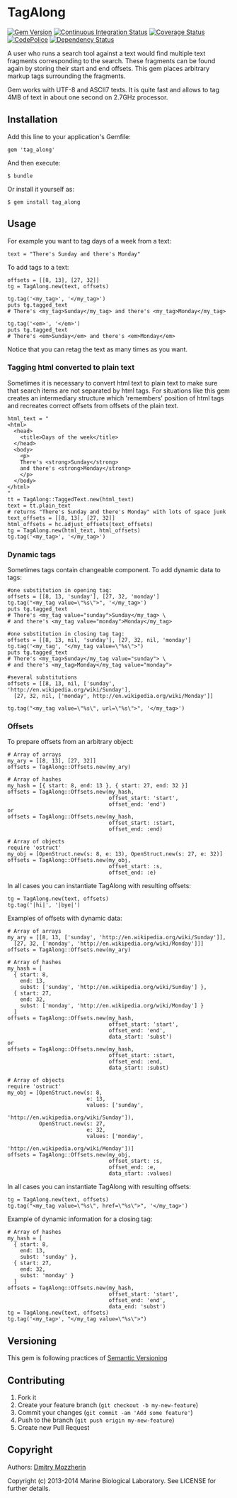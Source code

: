TagAlong
========

[![Gem Version][1]][2]
[![Continuous Integration Status][3]][4]
[![Coverage Status][5]][6]
[![CodePolice][7]][8]
[![Dependency Status][9]][10]

A user who runs a search tool against a text would find 
multiple text fragments corresponding to the search.
These fragments can be found again by storing their 
start and end offsets. This gem places arbitrary
markup tags surrounding the fragments.

Gem works with UTF-8 and ASCII7 texts. It is quite fast and allows to tag
4MB of text in about one second on 2.7GHz processor.

Installation
------------

Add this line to your application's Gemfile:

    gem 'tag_along'

And then execute:

    $ bundle

Or install it yourself as:

    $ gem install tag_along

Usage
-----

For example you want to tag days of a week from a text:

    text = "There's Sunday and there's Monday"

To add tags to a text:

    offsets = [[8, 13], [27, 32]]
    tg = TagAlong.new(text, offsets)
    
    tg.tag('<my_tag>', '</my_tag>')
    puts tg.tagged_text
    # There's <my_tag>Sunday</my_tag> and there's <my_tag>Monday</my_tag>
    
    tg.tag('<em>', '</em>')
    puts tg.tagged_text
    # There's <em>Sunday</em> and there's <em>Monday</em>

Notice that you can retag the text as many times as you want.

### Tagging html converted to plain text

Sometimes it is necessary to convert html text to plain text to make sure that
search items are not separated by html tags. For situations like this gem
creates an intermediary structure which 'remembers' position of html tags and
recreates correct offsets from offsets of the plain text.

    html_text = "
    <html>
      <head>
        <title>Days of the week</title>
      </head>
      <body>
        <p>
        There's <strong>Sunday</strong>
        and there's <strong>Monday</strong>
        </p>
      </body>
    </html>
    "
    tt = TagAlong::TaggedText.new(html_text)
    text = tt.plain_text
    # returns "There's Sunday and there's Monday" with lots of space junk
    text_offsets = [[8, 13], [27, 32]]
    html_offsets = hc.adjust_offsets(text_offsets)
    tg = TagAlong.new(html_text, html_offsets)
    tg.tag('<my_tag>', '</my_tag>')

### Dynamic tags

Sometimes tags contain changeable component. To add dynamic data to tags:

    #one substitution in opening tag:
    offsets = [[8, 13, 'sunday'], [27, 32, 'monday']
    tg.tag("<my_tag value=\"%s\">", '</my_tag>')
    puts tg.tagged_text
    # There's <my_tag value="sunday">Sunday</my_tag> \
    # and there's <my_tag value="monday">Monday</my_tag>
    
    #one substitution in closing tag tag:
    offsets = [[8, 13, nil, 'sunday'], [27, 32, nil, 'monday']
    tg.tag('<my_tag', "</my_tag value=\"%s\">")
    puts tg.tagged_text
    # There's <my_tag>Sunday</my_tag value="sunday"> \
    # and there's <my_tag>Monday</my_tag value="monday">

    #several substitutions
    offsets = [[8, 13, nil, ['sunday', 'http://en.wikipedia.org/wiki/Sunday'],
      [27, 32, nil, ['monday', http://en.wikipedia.org/wiki/Monday']]

    tg.tag("<my_tag value=\"%s\", url=\"%s\">", '</my_tag>')


### Offsets
  
To prepare offsets from an arbitrary object:
    
    # Array of arrays
    my_ary = [[8, 13], [27, 32]]
    offsets = TagAlong::Offsets.new(my_ary)

    # Array of hashes
    my_hash = [{ start: 8, end: 13 }, { start: 27, end: 32 }]
    offsets = TagAlong::Offsets.new(my_hash,
                                    offset_start: 'start',
                                    offset_end: 'end')
    or
    offsets = TagAlong::Offsets.new(my_hash,
                                    offset_start: :start,
                                    offset_end: :end)

    # Array of objects
    require 'ostruct'
    my_obj = [OpenStruct.new(s: 8, e: 13), OpenStruct.new(s: 27, e: 32)]
    offsets = TagAlong::Offsets.new(my_obj,
                                    offset_start: :s,
                                    offset_end: :e)

In all cases you can instantiate TagAlong with resulting offsets:

    tg = TagAlong.new(text, offsets)
    tg.tag('|hi|', '|bye|')

Examples of offsets with dynamic data:

    # Array of arrays
    my_ary = [[8, 13, ['sunday', 'http://en.wikipedia.org/wiki/Sunday']], 
      [27, 32, ['monday', 'http://en.wikipedia.org/wiki/Monday']]]
    offsets = TagAlong::Offsets.new(my_ary)

    # Array of hashes
    my_hash = [
      { start: 8, 
        end: 13, 
        subst: ['sunday', 'http://en.wikipedia.org/wiki/Sunday'] }, 
      { start: 27, 
        end: 32,
        subst: ['monday', 'http://en.wikipedia.org/wiki/Monday'] }
      ]
    offsets = TagAlong::Offsets.new(my_hash,
                                    offset_start: 'start',
                                    offset_end: 'end',
                                    data_start: 'subst')
    or
    offsets = TagAlong::Offsets.new(my_hash,
                                    offset_start: :start,
                                    offset_end: :end,
                                    data_start: :subst)

    # Array of objects
    require 'ostruct'
    my_obj = [OpenStruct.new(s: 8, 
                             e: 13, 
                             values: ['sunday', 
                                      'http://en.wikipedia.org/wiki/Sunday']),
              OpenStruct.new(s: 27, 
                             e: 32, 
                             values: ['monday', 
                                      'http://en.wikipedia.org/wiki/Monday'])]
    offsets = TagAlong::Offsets.new(my_obj,
                                    offset_start: :s,
                                    offset_end: :e,
                                    data_start: :values)

In all cases you can instantiate TagAlong with resulting offsets:

    tg = TagAlong.new(text, offsets)
    tg.tag("<my_tag value=\"%s\", href=\"%s\">", '</my_tag>')

Example of dynamic information for a closing tag:

    # Array of hashes
    my_hash = [
      { start: 8, 
        end: 13, 
        subst: 'sunday' }, 
      { start: 27, 
        end: 32,
        subst: 'monday' }
      ]
    offsets = TagAlong::Offsets.new(my_hash,
                                    offset_start: 'start',
                                    offset_end: 'end',
                                    data_end: 'subst')
    tg = TagAlong.new(text, offsets)
    tg.tag('<my_tag>', "</my_tag value=\"%s\">")

Versioning
----------

This gem is following practices of [Semantic Versioning][11]

Contributing
------------

1. Fork it
2. Create your feature branch (`git checkout -b my-new-feature`)
3. Commit your changes (`git commit -am 'Add some feature'`)
4. Push to the branch (`git push origin my-new-feature`)
5. Create new Pull Request

Copyright
---------

Authors: [Dmitry Mozzherin][12] 

Copyright (c) 2013-2014 Marine Biological Laboratory. See LICENSE for
further details.

[1]: https://badge.fury.io/rb/tag_along.png
[2]: http://badge.fury.io/rb/tag_along
[3]: https://secure.travis-ci.org/GlobalNamesArchitecture/tag_along.png
[4]: http://travis-ci.org/GlobalNamesArchitecture/tag_along
[5]: https://coveralls.io/repos/GlobalNamesArchitecture/tag_along/badge.png?branch=master
[6]: https://coveralls.io/r/GlobalNamesArchitecture/tag_along?branch=master
[7]: https://codeclimate.com/github/GlobalNamesArchitecture/tag_along.png
[8]: https://codeclimate.com/github/GlobalNamesArchitecture/tag_along
[9]: https://gemnasium.com/GlobalNamesArchitecture/tag_along.png
[10]: https://gemnasium.com/GlobalNamesArchitecture/tag_along
[11]: http://semver.org/
[12]: https://github.com/dimus
